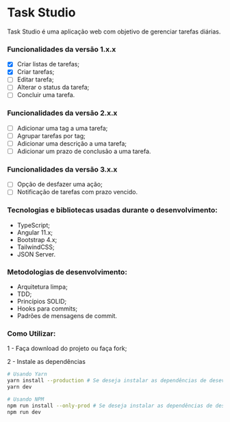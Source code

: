 # Task Studio

Task Studio é uma aplicação web com objetivo de gerenciar tarefas diárias.

### Funcionalidades da versão 1.x.x

- [x] Criar listas de tarefas;
- [x] Criar tarefas;
- [ ] Editar tarefa;
- [ ] Alterar o status da tarefa;
- [ ] Concluir uma tarefa.

### Funcionalidades da versão 2.x.x

- [ ] Adicionar uma tag a uma tarefa;
- [ ] Agrupar tarefas por tag;
- [ ] Adicionar uma descrição a uma tarefa;
- [ ] Adicionar um prazo de conclusão a uma tarefa.

### Funcionalidades da versão 3.x.x

- [ ] Opção de desfazer uma ação;
- [ ] Notificação de tarefas com prazo vencido.

### Tecnologias e bibliotecas usadas durante o desenvolvimento:

- TypeScript;
- Angular 11.x;
- Bootstrap 4.x;
- TailwindCSS;
- JSON Server.

### Metodologias de desenvolvimento:

- Arquitetura limpa;
- TDD;
- Princípios SOLID;
- Hooks para commits;
- Padrões de mensagens de commit.

### Como Utilizar:

1 - Faça download do projeto ou faça fork;

2 - Instale as dependências 

```bash
# Usando Yarn
yarn install --production # Se deseja instalar as dependências de desevolvimento remova a flag --production
yarn dev

# Usando NPM
npm run install --only-prod # Se deseja instalar as dependências de desevolvimento remova a flag --only-prod
npm run dev
```

